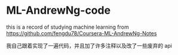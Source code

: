 # ML-AndrewNg-code
this is a record of studying machine learning from https://github.com/fengdu78/Coursera-ML-AndrewNg-Notes


我自己跟着实现了一遍代码，并且加了许多注释以及改了一些废弃的 api
